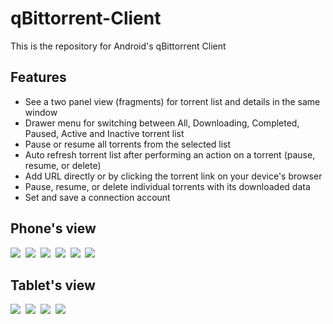 qBittorrent-Client
==================

This is the repository for Android's qBittorrent Client <br>

<h2>Features</h2>
<ul>
        <li>See a two panel view (fragments) for torrent list and details in the same window</li>
        <li>Drawer menu for switching between All, Downloading, Completed, Paused, Active and Inactive torrent list</li>
        <li>Pause or resume all torrents from the selected list</li>
        <li>Auto refresh torrent list after performing an action on a torrent (pause, resume, or delete) </li>
	<li>Add URL directly or by clicking the torrent link on your device's browser</li>
	<li>Pause, resume, or delete individual torrents with its downloaded data</li>
	<li>Set and save a connection account</li>
</ul>

<h2>Phone's view</h2>
<img src="https://farm8.staticflickr.com/7524/15717757931_686f2a55b3.jpg">&nbsp;
<img src="https://farm8.staticflickr.com/7514/15798741869_6cd6a7e002.jpg">&nbsp;
<img src="https://farm9.staticflickr.com/8675/15797356068_0f880b364c.jpg">&nbsp;
<img src="https://farm6.staticflickr.com/5596/14551722492_b24e1ec32d.jpg">&nbsp;
<img src="https://farm9.staticflickr.com/8676/15982754031_0b2c5cf990.jpg">&nbsp;
<img src="https://farm6.staticflickr.com/5547/12764293595_4fd5078513.jpg">&nbsp;

<h2>Tablet's view</h2>
<img src="https://farm8.staticflickr.com/7462/15365129193_0bbeb3e217_c.jpg"/>&nbsp;
<img src="https://farm4.staticflickr.com/3880/14275272160_3f7d8d5dba_c.jpg"/>&nbsp;
<img src="https://farm8.staticflickr.com/7575/15799017667_08effec906_c.jpg"/>&nbsp;
<img src="https://farm8.staticflickr.com/7498/15365129313_bfcace88a1_c.jpg"/>&nbsp;


